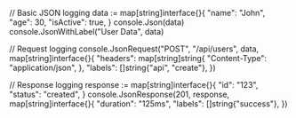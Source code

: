 // Basic JSON logging
data := map[string]interface{}{
    "name": "John",
    "age": 30,
    "isActive": true,
}
console.Json(data)
console.JsonWithLabel("User Data", data)

// Request logging
console.JsonRequest("POST", "/api/users", data, map[string]interface{}{
    "headers": map[string]string{
        "Content-Type": "application/json",
    },
    "labels": []string{"api", "create"},
})

// Response logging
response := map[string]interface{}{
    "id": "123",
    "status": "created",
}
console.JsonResponse(201, response, map[string]interface{}{
    "duration": "125ms",
    "labels": []string{"success"},
})